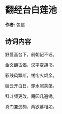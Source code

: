 # 翻经台白莲池

**作者**: 包信

## 诗词内容

野蔓高台下，前朝记不诬。

金文翻古偈，汉字变胡书。

彩线风飘断，缃帘火烬余。

破云开白日，穿水照芙蕖。

科斗频更改，庵园几遍锄。

真门兼逸韵，两欲慕相如。

